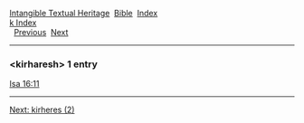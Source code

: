 [Intangible Textual Heritage](../../index)  [Bible](../index) 
[Index](index)   
[k Index](_k_)  
  [Previous](c06489)  [Next](c06491) 

------------------------------------------------------------------------

### &lt;kirharesh&gt; 1 entry

[Isa 16:11](../kjv/isa016.htm#011)  

------------------------------------------------------------------------

[Next: kirheres (2)](c06491)
